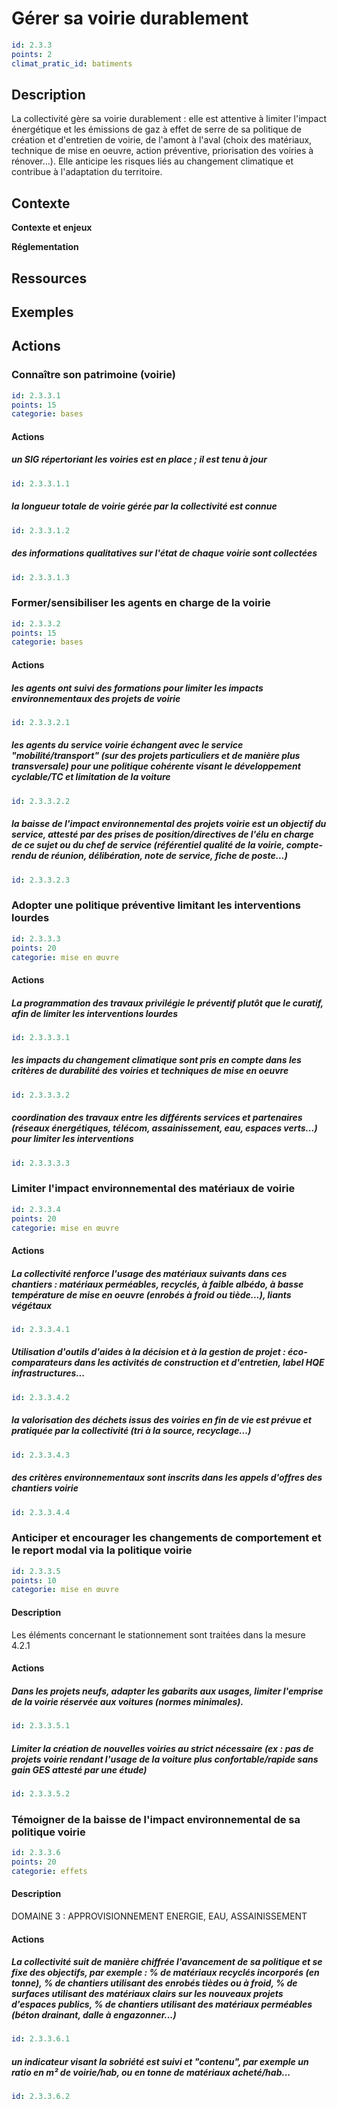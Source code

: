 # Gérer sa voirie durablement
```yaml
id: 2.3.3
points: 2
climat_pratic_id: batiments
```
## Description
La collectivité gère sa voirie durablement : elle est attentive à limiter l'impact énergétique et les émissions de gaz à effet de serre de sa politique de création et d'entretien de voirie, de l'amont à l'aval (choix des matériaux, technique de mise en oeuvre, action préventive, priorisation des voiries à rénover...). Elle anticipe les risques liés au changement climatique et contribue à l'adaptation du territoire.

## Contexte
**Contexte et enjeux**

**Réglementation**

## Ressources

## Exemples



## Actions
### Connaître son patrimoine (voirie)
```yaml
id: 2.3.3.1
points: 15
categorie: bases
```
#### Actions
##### un SIG répertoriant les voiries est en place ; il est tenu à jour
```yaml
id: 2.3.3.1.1
```

##### la longueur totale de voirie gérée par la collectivité est connue
```yaml
id: 2.3.3.1.2
```

##### des informations qualitatives sur l'état de chaque voirie sont collectées
```yaml
id: 2.3.3.1.3
```


### Former/sensibiliser les agents en charge de la voirie
```yaml
id: 2.3.3.2
points: 15
categorie: bases
```
#### Actions
##### les agents ont suivi des formations pour limiter les impacts environnementaux des projets de voirie
```yaml
id: 2.3.3.2.1
```

##### les agents du service voirie échangent avec le service "mobilité/transport" (sur des projets particuliers et de manière plus transversale) pour une politique cohérente visant le développement cyclable/TC et  limitation de la voiture
```yaml
id: 2.3.3.2.2
```

##### la baisse de l'impact environnemental des projets voirie est un objectif du service, attesté par des prises de position/directives de l'élu en charge de ce sujet ou du chef de service (référentiel qualité de la voirie, compte-rendu de réunion, délibération, note de service, fiche de poste...)
```yaml
id: 2.3.3.2.3
```


### Adopter une politique préventive limitant les interventions lourdes
```yaml
id: 2.3.3.3
points: 20
categorie: mise en œuvre
```
#### Actions
##### La programmation des travaux privilégie le préventif plutôt que le curatif, afin de limiter les interventions lourdes
```yaml
id: 2.3.3.3.1
```

##### les impacts du changement climatique sont pris en compte dans les critères de durabilité des voiries et techniques de mise en oeuvre
```yaml
id: 2.3.3.3.2
```

##### coordination des travaux entre les différents services et partenaires (réseaux énergétiques, télécom, assainissement, eau, espaces verts...) pour limiter les interventions
```yaml
id: 2.3.3.3.3
```


### Limiter l'impact environnemental des matériaux de voirie
```yaml
id: 2.3.3.4
points: 20
categorie: mise en œuvre
```
#### Actions
##### La collectivité renforce l'usage des matériaux suivants dans ces chantiers : matériaux perméables, recyclés, à faible albédo, à basse température de mise en oeuvre (enrobés à froid ou tiède...), liants végétaux
```yaml
id: 2.3.3.4.1
```

##### Utilisation d'outils d'aides à la décision et à la gestion de projet : éco-comparateurs dans les activités de construction et d'entretien, label HQE infrastructures...
```yaml
id: 2.3.3.4.2
```

##### la valorisation des déchets issus des voiries en fin de vie est prévue et pratiquée par la collectivité (tri à la source, recyclage...)
```yaml
id: 2.3.3.4.3
```

##### des critères environnementaux sont inscrits dans les appels d'offres des chantiers voirie
```yaml
id: 2.3.3.4.4
```


### Anticiper et encourager les changements de comportement et le report modal via la politique voirie
```yaml
id: 2.3.3.5
points: 10
categorie: mise en œuvre
```
#### Description
Les éléments concernant le stationnement sont traitées dans la mesure 4.2.1

#### Actions
##### Dans les projets neufs, adapter les gabarits aux usages, limiter l'emprise de la voirie réservée aux voitures (normes minimales).
```yaml
id: 2.3.3.5.1
```

##### Limiter la création de nouvelles voiries au strict nécessaire (ex : pas de projets voirie rendant l'usage de la voiture plus confortable/rapide sans gain GES attesté par une étude)
```yaml
id: 2.3.3.5.2
```


### Témoigner de la baisse de l'impact environnemental de sa politique voirie
```yaml
id: 2.3.3.6
points: 20
categorie: effets
```
#### Description
DOMAINE 3 : APPROVISIONNEMENT ENERGIE, EAU, ASSAINISSEMENT

#### Actions
##### La collectivité suit de manière chiffrée l'avancement de sa politique et se fixe des objectifs, par exemple : % de matériaux recyclés incorporés (en tonne), % de chantiers utilisant des enrobés tièdes ou à froid, % de surfaces utilisant des matériaux clairs sur les nouveaux projets d'espaces publics, % de chantiers utilisant des matériaux perméables (béton drainant, dalle à engazonner...)
```yaml
id: 2.3.3.6.1
```

##### un indicateur visant la sobriété est suivi et "contenu", par exemple un ratio en m² de voirie/hab, ou en tonne de matériaux acheté/hab...
```yaml
id: 2.3.3.6.2
```
